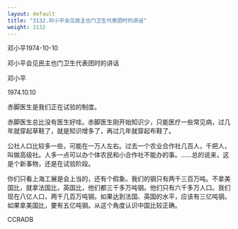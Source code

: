 ```yaml
---
layout: default
title: "3132.邓小平会见民主也门卫生代表团时的讲话"
weight: 3132
---
```


邓小平1974-10-10

邓小平会见民主也门卫生代表团时的讲话

邓小平

1974.10.10

赤脚医生是我们正在试验的制度。

赤脚医生总比没有医生好哇。赤脚医生刚开始知识少，只能医疗一些常见病，过几年就穿起草鞋了，就是知识增多了，再过几年就穿起布鞋了。

公社人口比较多一些，可能在一万人左右。过去一个农业合作社几百人，千把人，叫做高级社。人多一点可以办个体农民和小合作社不能办的事。……总的说来，这是个新事物，还是在试验阶段。

你们只看上海工展是会上当的，还有个假象。我们的钢只有两千三百万吨。不拿美国比，就拿法国比，英国比，他们都三千多万吨钢。他们只有六千多万人口。我们现在八亿人口，两千几百万吨钢。如果达到法国、英国的水平，应该有三亿吨钢。如果拿美国比，要有五亿吨钢。从这个角度认识中国比较正确。

CCRADB

